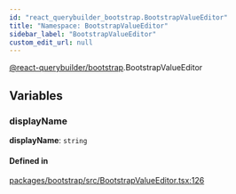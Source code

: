 ```yaml
---
id: "react_querybuilder_bootstrap.BootstrapValueEditor"
title: "Namespace: BootstrapValueEditor"
sidebar_label: "BootstrapValueEditor"
custom_edit_url: null
---
```


[@react-querybuilder/bootstrap](../modules/react_querybuilder_bootstrap.md).BootstrapValueEditor

## Variables

### displayName

 **displayName**: `string`

#### Defined in

[packages/bootstrap/src/BootstrapValueEditor.tsx:126](https://github.com/react-querybuilder/react-querybuilder/blob/55590db8/packages/bootstrap/src/BootstrapValueEditor.tsx#L126)

